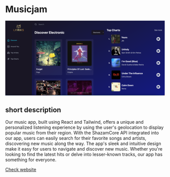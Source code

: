 # Musicjam
<p align="center">
<img src="musicjam.png" />
</p>

## short description

Our music app, built using React and Tailwind, offers a unique and personalized listening experience by using the user's geolocation to display popular music from their region. With the ShazamCore API integrated into our app, users can easily search for their favorite songs and artists, discovering new music along the way. The app's sleek and intuitive design make it easy for users to navigate and discover new music. Whether you're looking to find the latest hits or delve into lesser-known tracks, our app has something for everyone.

<a href="https://esuszh-3000.preview.csb.app/">Check website<a/>
